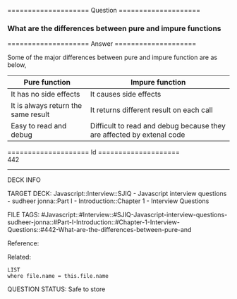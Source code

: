 ==================== Question ====================  

### What are the differences between pure and impure functions  

==================== Answer ====================  

Some of the major differences between pure and impure function are as below,

| Pure function                       | Impure function                                                       |
| ----------------------------------- | --------------------------------------------------------------------- |
| It has no side effects              | It causes side effects                                                |
| It is always return the same result | It returns different result on each call                              |
| Easy to read and debug              | Difficult to read and debug because they are affected by extenal code |

==================== Id ====================  
442
<!--ID: 1707879855440-->

---

DECK INFO

TARGET DECK: Javascript::Interview::SJIQ - Javascript interview questions - sudheer jonna::Part I - Introduction::Chapter 1 - Interview Questions

FILE TAGS: #Javascript::#Interview::#SJIQ-Javascript-interview-questions-sudheer-jonna::#Part-I-Introduction::#Chapter-1-Interview-Questions::#442-What-are-the-differences-between-pure-and

Reference:

Related:

```dataview
LIST
where file.name = this.file.name
```
QUESTION STATUS: Safe to store
